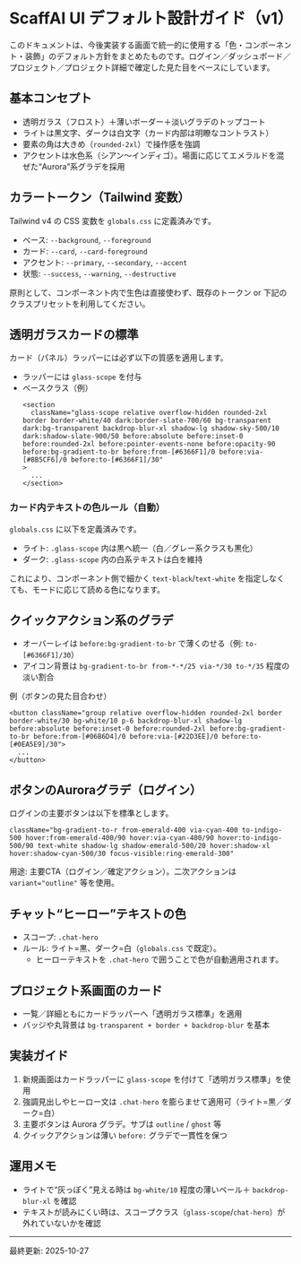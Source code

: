 # ScaffAI UI デフォルト設計ガイド（v1）

このドキュメントは、今後実装する画面で統一的に使用する「色・コンポーネント・装飾」のデフォルト方針をまとめたものです。ログイン／ダッシュボード／プロジェクト／プロジェクト詳細で確定した見た目をベースにしています。

## 基本コンセプト
- 透明ガラス（フロスト）＋薄いボーダー＋淡いグラデのトップコート
- ライトは黒文字、ダークは白文字（カード内部は明瞭なコントラスト）
- 要素の角は大きめ（`rounded-2xl`）で操作感を強調
- アクセントは水色系（シアン〜インディゴ）。場面に応じてエメラルドを混ぜた“Aurora”系グラデを採用

## カラートークン（Tailwind 変数）
Tailwind v4 の CSS 変数を `globals.css` に定義済みです。

- ベース: `--background`, `--foreground`
- カード: `--card`, `--card-foreground`
- アクセント: `--primary`, `--secondary`, `--accent`
- 状態: `--success`, `--warning`, `--destructive`

原則として、コンポーネント内で生色は直接使わず、既存のトークン or 下記のクラスプリセットを利用してください。

## 透明ガラスカードの標準
カード（パネル）ラッパーには必ず以下の質感を適用します。

- ラッパーには `glass-scope` を付与
- ベースクラス（例）
  ```tsx
  <section
    className="glass-scope relative overflow-hidden rounded-2xl border border-white/40 dark:border-slate-700/60 bg-transparent dark:bg-transparent backdrop-blur-xl shadow-lg shadow-sky-500/10 dark:shadow-slate-900/50 before:absolute before:inset-0 before:rounded-2xl before:pointer-events-none before:opacity-90 before:bg-gradient-to-br before:from-[#6366F1]/0 before:via-[#8B5CF6]/0 before:to-[#6366F1]/30"
  >
    ...
  </section>
  ```

### カード内テキストの色ルール（自動）
`globals.css` に以下を定義済みです。

- ライト: `.glass-scope` 内は黒へ統一（白／グレー系クラスも黒化）
- ダーク: `.glass-scope` 内の白系テキストは白を維持

これにより、コンポーネント側で細かく `text-black`/`text-white` を指定しなくても、モードに応じて読める色になります。

## クイックアクション系のグラデ
- オーバーレイは `before:bg-gradient-to-br` で薄くのせる（例: `to-[#6366F1]/30`）
- アイコン背景は `bg-gradient-to-br from-*-*/25 via-*/30 to-*/35` 程度の淡い割合

例（ボタンの見た目合わせ）
```tsx
<button className="group relative overflow-hidden rounded-2xl border border-white/30 bg-white/10 p-6 backdrop-blur-xl shadow-lg before:absolute before:inset-0 before:rounded-2xl before:bg-gradient-to-br before:from-[#06B6D4]/0 before:via-[#22D3EE]/0 before:to-[#0EA5E9]/30">
  ...
</button>
```

## ボタンのAuroraグラデ（ログイン）
ログインの主要ボタンは以下を標準とします。

```tsx
className="bg-gradient-to-r from-emerald-400 via-cyan-400 to-indigo-500 hover:from-emerald-400/90 hover:via-cyan-400/90 hover:to-indigo-500/90 text-white shadow-lg shadow-emerald-500/20 hover:shadow-xl hover:shadow-cyan-500/30 focus-visible:ring-emerald-300"
```

用途: 主要CTA（ログイン／確定アクション）。二次アクションは `variant="outline"` 等を使用。

## チャット“ヒーロー”テキストの色
- スコープ: `.chat-hero`
- ルール: ライト=黒、ダーク=白（`globals.css` で既定）。
  - ヒーローテキストを `.chat-hero` で囲うことで色が自動適用されます。

## プロジェクト系画面のカード
- 一覧／詳細ともにカードラッパーへ「透明ガラス標準」を適用
- バッジや丸背景は `bg-transparent + border + backdrop-blur` を基本

## 実装ガイド
1) 新規画面はカードラッパーに `glass-scope` を付けて「透明ガラス標準」を使用
2) 強調見出しやヒーロー文は `.chat-hero` を膨らませて適用可（ライト=黒／ダーク=白）
3) 主要ボタンは Aurora グラデ。サブは `outline` / `ghost` 等
4) クイックアクションは薄い `before:` グラデで一貫性を保つ

## 運用メモ
- ライトで“灰っぽく”見える時は `bg-white/10` 程度の薄いベール＋ `backdrop-blur-xl` を確認
- テキストが読みにくい時は、スコープクラス（`glass-scope`/`chat-hero`）が外れていないかを確認

---

最終更新: 2025-10-27

